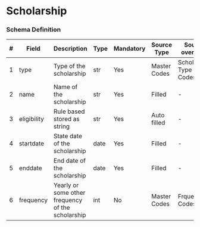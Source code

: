 Scholarship
===

### Schema Definition

|**#**|**Field**|**Description**|**Type**|**Mandatory**|**Source Type**|**Source overview**|**Comments**|
|---------|---------|--------|--------|--------|--------|--------|---------------|
|1|type|Type of the scholarship|str|Yes|Master Codes|Scholarship Type Codes||
|2|name|Name of the scholarship|str|Yes|Filled|-||
|3|eligibility|Rule based stored as string|str|Yes|Auto filled |-||
|4|startdate|State date of the scholarship|date|Yes|Filled|-||
|5|enddate|End date of the scholarship|date|Yes|Filled|-||
|6|frequency|Yearly or some other frequency of the scholarship|int|No|Master Codes|Frquency Codes||

